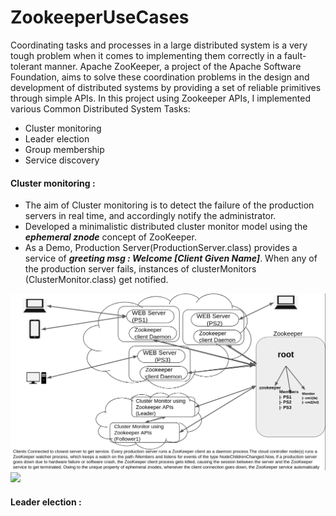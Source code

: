 # ZookeeperUseCases

Coordinating tasks and processes in a large distributed system is a very tough problem when it comes to implementing them correctly in a fault-tolerant manner. Apache ZooKeeper, a project of the Apache Software Foundation, aims to solve these coordination problems in the design and development of distributed systems by providing a set of reliable primitives through simple APIs.
In this project using Zookeeper APIs, I implemented  various Common Distributed System Tasks:
  - Cluster monitoring
  - Leader election
  - Group membership
  - Service discovery
#### Cluster monitoring :
 - The aim of Cluster monitoring is to detect the failure of the production servers in real time, and accordingly notify the administrator.
 - Developed a minimalistic distributed cluster monitor model  using the ***ephemeral znode*** concept of ZooKeeper.
 - As a Demo, Production Server(ProductionServer.class) provides a service of  ***greeting msg : Welcome [Client Given Name]***. When any of the production server fails, instances of clusterMonitors (ClusterMonitor.class) get notified.
 
 ![Architecture Image](https://github.com/rahulbiswas876/ZookeepersUseCases/blob/master/others/cluster_monitor.png)
 ![](https://github.com/rahulbiswas876/ZookeepersUseCases/blob/master/others/cluster_monitor.gif)

#### Leader election :
